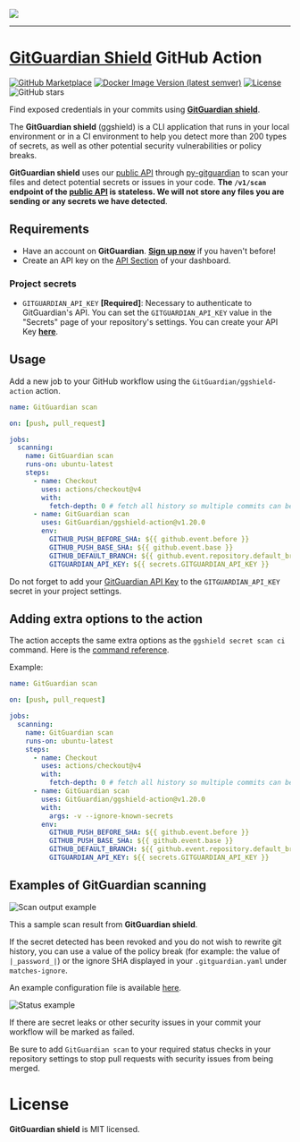 <a href="https://gitguardian.com/"><img src="https://cdn.jsdelivr.net/gh/gitguardian/ggshield-action/doc/logo.svg"></a>

---

# [GitGuardian Shield](https://github.com/GitGuardian/ggshield) GitHub Action

[![GitHub Marketplace](https://img.shields.io/badge/Marketplace-v1-undefined.svg?logo=github&logoColor=white&style=for-the-badge)](https://github.com/marketplace/actions/gitguardian-shield-action)
[![Docker Image Version (latest semver)](https://img.shields.io/docker/v/gitguardian/ggshield?color=1B2D55&sort=semver&style=for-the-badge&label=ggshield)](https://hub.docker.com/r/gitguardian/ggshield)
[![License](https://img.shields.io/github/license/GitGuardian/ggshield-action?color=%231B2D55&style=for-the-badge)](LICENSE)
![GitHub stars](https://img.shields.io/github/stars/gitguardian/ggshield-action?color=%231B2D55&style=for-the-badge)

Find exposed credentials in your commits using [**GitGuardian shield**](https://github.com/GitGuardian/ggshield).

The **GitGuardian shield** (ggshield) is a CLI application that runs in your local environment
or in a CI environment to help you detect more than 200 types of secrets, as well as other potential security vulnerabilities or policy breaks.

**GitGuardian shield** uses our [public API](https://api.gitguardian.com/doc) through [py-gitguardian](https://github.com/GitGuardian/py-gitguardian) to scan your files and detect potential secrets or issues in your code. **The `/v1/scan` endpoint of the [public API](https://api.gitguardian.com/doc) is stateless. We will not store any files you are sending or any secrets we have detected**.

## Requirements

- Have an account on **GitGuardian**. [**Sign up now**](https://dashboard.gitguardian.com/api/v1/auth/user/github_login/authorize?utm_source=github&utm_medium=gg_shield&utm_campaign=shield1) if you haven't before!
- Create an API key on the [API Section](https://dashboard.gitguardian.com/api) of your dashboard.

### Project secrets

- `GITGUARDIAN_API_KEY` **[Required]**: Necessary to authenticate to GitGuardian's API. You can set the `GITGUARDIAN_API_KEY` value in the "Secrets" page of your repository's settings. You can create your API Key [**here**](https://dashboard.gitguardian.com/api/v1/auth/user/github_login/authorize?utm_source=github&utm_medium=gg_shield&utm_campaign=shield1).

## Usage

Add a new job to your GitHub workflow using the `GitGuardian/ggshield-action` action.

```yaml
name: GitGuardian scan

on: [push, pull_request]

jobs:
  scanning:
    name: GitGuardian scan
    runs-on: ubuntu-latest
    steps:
      - name: Checkout
        uses: actions/checkout@v4
        with:
          fetch-depth: 0 # fetch all history so multiple commits can be scanned
      - name: GitGuardian scan
        uses: GitGuardian/ggshield-action@v1.20.0
        env:
          GITHUB_PUSH_BEFORE_SHA: ${{ github.event.before }}
          GITHUB_PUSH_BASE_SHA: ${{ github.event.base }}
          GITHUB_DEFAULT_BRANCH: ${{ github.event.repository.default_branch }}
          GITGUARDIAN_API_KEY: ${{ secrets.GITGUARDIAN_API_KEY }}
```

Do not forget to add your [GitGuardian API Key](https://dashboard.gitguardian.com/api/v1/auth/user/github_login/authorize?utm_source=github&utm_medium=gg_shield&utm_campaign=shield1) to the `GITGUARDIAN_API_KEY` secret in your project settings.

## Adding extra options to the action

The action accepts the same extra options as the `ggshield secret scan ci` command. Here is the [command reference](https://docs.gitguardian.com/ggshield-docs/reference/secret/scan/ci).

Example:

```yaml
name: GitGuardian scan

on: [push, pull_request]

jobs:
  scanning:
    name: GitGuardian scan
    runs-on: ubuntu-latest
    steps:
      - name: Checkout
        uses: actions/checkout@v4
        with:
          fetch-depth: 0 # fetch all history so multiple commits can be scanned
      - name: GitGuardian scan
        uses: GitGuardian/ggshield-action@v1.20.0
        with:
          args: -v --ignore-known-secrets
        env:
          GITHUB_PUSH_BEFORE_SHA: ${{ github.event.before }}
          GITHUB_PUSH_BASE_SHA: ${{ github.event.base }}
          GITHUB_DEFAULT_BRANCH: ${{ github.event.repository.default_branch }}
          GITGUARDIAN_API_KEY: ${{ secrets.GITGUARDIAN_API_KEY }}
```

## Examples of GitGuardian scanning

![Scan output example](https://cdn.statically.io/gh/GitGuardian/ggshield-action/51c86f8a/doc/example_output.png)

This a sample scan result from **GitGuardian shield**.

If the secret detected has been revoked and you do not wish to rewrite git history, you can use a value of the policy break (for example: the value of `|_password_|`) or the ignore SHA displayed in your `.gitguardian.yaml` under `matches-ignore`.

An example configuration file is available [here](https://github.com/GitGuardian/ggshield/blob/main/.gitguardian.example.yml).

![Status example](https://cdn.statically.io/gh/GitGuardian/ggshield-action/51c86f8a/doc/status.png)

If there are secret leaks or other security issues in your commit your workflow will be marked as failed.

Be sure to add `GitGuardian scan` to your required status checks in your repository settings to stop pull requests with security issues from being merged.

# License

**GitGuardian shield** is MIT licensed.
